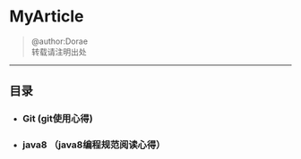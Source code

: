 # MyArticle
> @author:Dorae  
> 转载请注明出处

----

## 目录

+ <h3>Git (git使用心得)</h3>
+ <h3>java8 （java8编程规范阅读心得）<h3>